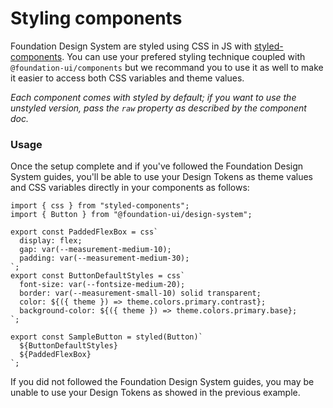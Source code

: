 # Styling components

Foundation Design System are styled using CSS in JS with [styled-components](https://styled-components.com/). You can use your prefered styling technique coupled with `@foundation-ui/components` but we recommand you to use it as well to make it easier to access both CSS variables and theme values.

_Each component comes with styled by default; if you want to use the unstyled version, pass the `raw` property as described by the component doc._

### Usage

Once the setup complete and if you've followed the Foundation Design System guides, you'll be able to use your Design Tokens as theme values and CSS variables directly in your components as follows:

```tsx
import { css } from "styled-components";
import { Button } from "@foundation-ui/design-system";

export const PaddedFlexBox = css`
  display: flex;
  gap: var(--measurement-medium-10);
  padding: var(--measurement-medium-30);
`;
export const ButtonDefaultStyles = css`
  font-size: var(--fontsize-medium-20);
  border: var(--measurement-small-10) solid transparent;
  color: ${({ theme }) => theme.colors.primary.contrast};
  background-color: ${({ theme }) => theme.colors.primary.base};
`;

export const SampleButton = styled(Button)`
  ${ButtonDefaultStyles}
  ${PaddedFlexBox}
`;
```

If you did not followed the Foundation Design System guides, you may be unable to use your Design Tokens as showed in the previous example.
